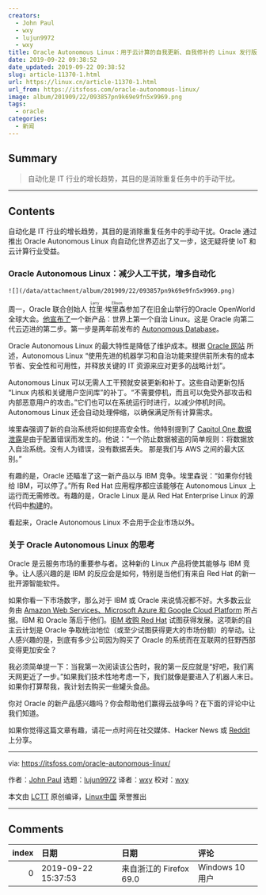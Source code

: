 ```yaml
---
creators:
  - John Paul
  - wxy
  - lujun9972
  - wxy
title: Oracle Autonomous Linux：用于云计算的自我更新、自我修补的 Linux 发行版
date: 2019-09-22 09:38:52
date_updated: 2019-09-22 09:38:52
slug: article-11370-1.html
url: https://linux.cn/article-11370-1.html
url_from: https://itsfoss.com/oracle-autonomous-linux/
image: album/201909/22/093857pn9k69e9fn5x9969.png
tags:
  - oracle
categories:
  - 新闻
---
```


## Summary

> 自动化是 IT 行业的增长趋势，其目的是消除重复任务中的手动干扰。

***

<!-- more -->

## Contents

自动化是 IT 行业的增长趋势，其目的是消除重复任务中的手动干扰。Oracle 通过推出 Oracle Autonomous Linux 向自动化世界迈出了又一步，这无疑将使 IoT 和云计算行业受益。

### Oracle Autonomous Linux：减少人工干扰，增多自动化

`![](/data/attachment/album/201909/22/093857pn9k69e9fn5x9969.png)`

周一，Oracle 联合创始人<ruby> 拉里·埃里森 <rt>  Larry Ellison </rt></ruby>参加了在旧金山举行的Oracle OpenWorld 全球大会。[他宣布了](https://www.zdnet.com/article/oracle-announces-oracle-autonomous-linux/)一个新产品：世界上第一个自治 Linux。这是 Oracle 向第二代云迈进的第二步。第一步是两年前发布的 [Autonomous Database](https://www.oracle.com/in/database/what-is-autonomous-database.html)。

Oracle Autonomous Linux 的最大特性是降低了维护成本。根据 [Oracle 网站](https://www.oracle.com/corporate/pressrelease/oow19-oracle-autonomous-linux-091619.html) 所述，Autonomous Linux “使用先进的机器学习和自治功能来提供前所未有的成本节省、安全性和可用性，并释放关键的 IT 资源来应对更多的战略计划”。

Autonomous Linux 可以无需人工干预就安装更新和补丁。这些自动更新包括 “Linux 内核和关键用户空间库”的补丁。“不需要停机，而且可以免受外部攻击和内部恶意用户的攻击。”它们也可以在系统运行时进行，以减少停机时间。Autonomous Linux 还会自动处理伸缩，以确保满足所有计算需求。

埃里森强调了新的自治系统将如何提高安全性。他特别提到了 [Capitol One 数据泄露](https://www.zdnet.com/article/100-million-americans-and-6-million-canadians-caught-up-in-capital-one-breach/)是由于配置错误而发生的。他说：“一个防止数据被盗的简单规则：将数据放入自治系统。没有人为错误，没有数据丢失。 那是我们与 AWS 之间的最大区别。”

有趣的是，Oracle 还瞄准了这一新产品以与 IBM 竞争。埃里森说：“如果你付钱给 IBM，可以停了。”所有 Red Hat 应用程序都应该能够在 Autonomous Linux 上运行而无需修改。有趣的是，Oracle Linux 是从 Red Hat Enterprise Linux 的源代码中[构建](https://distrowatch.com/table.php?distribution=oracle)的。

看起来，Oracle Autonomous Linux 不会用于企业市场以外。

### 关于 Oracle Autonomous Linux 的思考

Oracle 是云服务市场的重要参与者。这种新的 Linux 产品将使其能够与 IBM 竞争。让人感兴趣的是 IBM 的反应会是如何，特别是当他们有来自 Red Hat 的新一批开源智能软件。

如果你看一下市场数字，那么对于 IBM 或 Oracle 来说情况都不好。大多数云业务由 [Amazon Web Services、Microsoft Azure 和 Google Cloud Platform](https://www.zdnet.com/article/top-cloud-providers-2019-aws-microsoft-azure-google-cloud-ibm-makes-hybrid-move-salesforce-dominates-saas/) 所占据。IBM 和 Oracle 落后于他们。[IBM 收购 Red Hat](https://itsfoss.com/ibm-red-hat-acquisition/) 试图获得发展。这项新的自主云计划是 Oracle 争取统治地位（或至少试图获得更大的市场份额）的举动。让人感兴趣的是，到底有多少公司因为购买了 Oracle 的系统而在互联网的狂野西部变得更加安全？

我必须简单提一下：当我第一次阅读该公告时，我的第一反应就是“好吧，我们离天网更近了一步。”如果我们技术性地考虑一下，我们就像是要进入了机器人末日。如果你打算帮我，我计划去购买一些罐头食品。

你对 Oracle 的新产品感兴趣吗？你会帮助他们赢得云战争吗？在下面的评论中让我们知道。

如果你觉得这篇文章有趣，请花一点时间在社交媒体、Hacker News 或 [Reddit](https://reddit.com/r/linuxusersgroup) 上分享。

---

via: <https://itsfoss.com/oracle-autonomous-linux/>

作者：[John Paul](https://itsfoss.com/author/john/) 选题：[lujun9972](https://github.com/lujun9972) 译者：[wxy](https://github.com/wxy) 校对：[wxy](https://github.com/wxy)

本文由 [LCTT](https://github.com/LCTT/TranslateProject) 原创编译，[Linux中国](https://linux.cn/) 荣誉推出

***

## Comments

|   index | 日期                | 日期                                    | 评论                         |
|--------:|:--------------------|:----------------------------------------|:-----------------------------|
|       0 | 2019-09-22 15:37:53 | 来自浙江的 Firefox 69.0|Windows 10 用户 | 好吧，我们离天网更近了一步。 |
